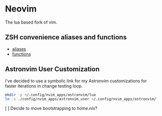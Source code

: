 # Neovim

The lua based fork of vim.

## ZSH convenience aliases and functions

- [aliases](./zsh/aliases.zsh?L14)
- [functions](./zsh/functions.zsh)

## Astronvim User Customization

I've decided to use a symbolic link for my Astronvim customizations for faster iterations in change testing loop.

```sh
mkdir -p ~/.config/nvim_apps/astronvim/lua
ln -s ./config/nvim_apps/astronvim_user ~/.config/nvim_apps/astronvim/lua/user
```

[ ] Decide to move bootstrapping to _home.nix_?
